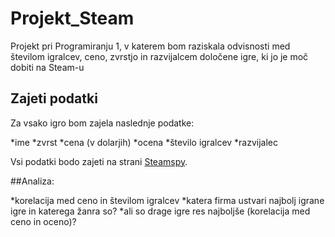 # Projekt_Steam

Projekt pri Programiranju 1, v katerem bom raziskala odvisnosti med številom igralcev, ceno, zvrstjo in razvijalcem določene igre, ki jo je moč dobiti na Steam-u

## Zajeti podatki
Za vsako igro bom zajela naslednje podatke:

*ime
*zvrst
*cena (v dolarjih)
*ocena
*število igralcev
*razvijalec

Vsi podatki bodo zajeti na strani [Steamspy](http://steamspy.com/).

##Analiza:

*korelacija med ceno in številom igralcev
*katera firma ustvari najbolj igrane igre in katerega žanra so?
*ali so drage igre res najboljše (korelacija med ceno in oceno)?
